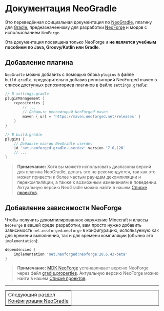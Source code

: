 # Документация NeoGradle

Это переведённая официальная документация по [NeoGradle](https://github.com/neoforged/NeoForge), плагину для [Gradle](https://gradle.org/), предназначенному для разработки [NeoForge](https://github.com/neoforged/NeoGradle) и модов с использованием `NeoForge`.

Эта документация посвящена только NeoForge и **не является учебным пособием по Java, Groovy/Kotlin или Gradle**.

## Добавление плагина

`NeoGradle` можно добавить с помощью блока `plugins` в файле `build.gradle`, предварительно добавив репозиторий NeoForged maven в список доступных репозиториев плагинов в файле `settings.gradle`:

```groovy
// В settings.gradle
pluginManagement {
    repositories {
        // ...
        // Добавьте репозиторий NeoForged maven
        maven { url = 'https://maven.neoforged.net/releases' }
    }
}
```

```groovy
// В build.gradle
plugins {
    // Добавьте плагин NeoGradle userdev
    id 'net.neoforged.gradle.userdev' version '7.0.120'
    // ...
}
```

> **Примечание:**
> Хотя вы можете использовать диапазоны версий для плагина NeoGradle, делать это не рекомендуется, так как это может привести к более частым раундам декомпиляции и перекомпиляции, а также к возможным изменениям в поведении. Актуальную версию NeoGradle можно найти в нашем [Списке проектов](https://projects.neoforged.net/neoforged/neogradle).

## Добавление зависимости NeoForge

Чтобы получить декомпилированное окружение Minecraft и классы `NeoForge` в вашей среде разработки, вам просто нужно добавить зависимость `net.neoforged:neoforge` в конфигурацию, используемую как для времени выполнения, так и для времени компиляции (обычно это `implementation`):

```groovy
dependencies {
    implementation 'net.neoforged:neoforge:20.6.43-beta'
}
```

> **Примечание:**
> [MDK NeoForge](https://github.com/neoforged/MDK) устанавливает версию NeoForge через файл [gradle.properties](https://github.com/neoforged/MDK/blob/a52ce16c8a1dd2d656edac482376f33385fe912c/gradle.properties#L19). Актуальную версию NeoForge можно найти в нашем [Списке проектов](https://projects.neoforged.net/neoforged/neoforge).
---
<div align="right"><table border="1"><tr><td>Следующий раздел<br><a href="./NeoGradle/Сonfiguration.md">Конфигурация NeoGradle</a></td></tr></table></div>
